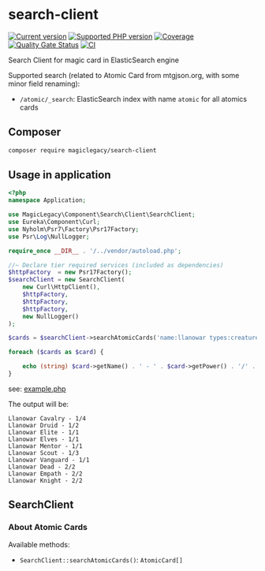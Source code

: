 # search-client


[![Current version](https://img.shields.io/packagist/v/magiclegacy/search-client.svg?logo=composer)](https://packagist.org/packages/magiclegacy/search-client)
[![Supported PHP version](https://img.shields.io/static/v1?logo=php&label=PHP&message=%5E7.4&color=777bb4)](https://packagist.org/packages/magiclegacy/search-client)
[![Coverage](https://sonarcloud.io/api/project_badges/measure?project=MagicLegacy_search-client&metric=coverage)](https://sonarcloud.io/dashboard?id=MagicLegacy_search-client)
[![Quality Gate Status](https://sonarcloud.io/api/project_badges/measure?project=MagicLegacy_search-client&metric=alert_status)](https://sonarcloud.io/dashboard?id=MagicLegacy_search-client)
[![CI](https://github.com/MagicLegacy/search-client/workflows/CI/badge.svg)](https://github.com/MagicLegacy/search-client/actions)

Search Client for magic card in ElasticSearch engine

Supported search (related to Atomic Card from mtgjson.org, with some minor field renaming):
* `/atomic/_search`: ElasticSearch index with name `atomic` for all atomics cards

## Composer
```bash
composer require magiclegacy/search-client
```

## Usage in application
```php
<?php
namespace Application;

use MagicLegacy\Component\Search\Client\SearchClient;
use Eureka\Component\Curl;
use Nyholm\Psr7\Factory\Psr17Factory;
use Psr\Log\NullLogger;

require_once __DIR__ . '/../vendor/autoload.php';

//~ Declare tier required services (included as dependencies)
$httpFactory  = new Psr17Factory();
$searchClient = new SearchClient(
    new Curl\HttpClient(),
    $httpFactory,
    $httpFactory,
    $httpFactory,
    new NullLogger()
);

$cards = $searchClient->searchAtomicCards('name:llanowar types:creature power:1 OR power:2');

foreach ($cards as $card) {

    echo (string) $card->getName() . ' - ' . $card->getPower() . '/' . $card->getToughness() . PHP_EOL;
}
```
see: [example.php](./examples/search.php)

The output will be:
```text
Llanowar Cavalry - 1/4
Llanowar Druid - 1/2
Llanowar Elite - 1/1
Llanowar Elves - 1/1
Llanowar Mentor - 1/1
Llanowar Scout - 1/3
Llanowar Vanguard - 1/1
Llanowar Dead - 2/2
Llanowar Empath - 2/2
Llanowar Knight - 2/2

```

## SearchClient

### About Atomic Cards

Available methods:
* `SearchClient::searchAtomicCards()`: `AtomicCard[]`

